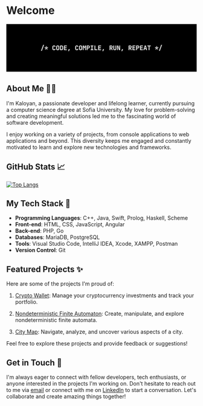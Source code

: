 # Welcome

![Code, Compile, Run, Repeat](assets/images/banner.png)

## About Me :man_technologist:

I'm Kaloyan, a passionate developer and lifelong learner, currently pursuing a computer science degree at Sofia University. My love for problem-solving and creating meaningful solutions led me to the fascinating world of software development.

I enjoy working on a variety of projects, from console applications to web applications and beyond. This diversity keeps me engaged and constantly motivated to learn and explore new technologies and frameworks.

## GitHub Stats :chart_with_upwards_trend:

[![Top Langs](https://github-readme-stats.vercel.app/api/top-langs/?username=kaloyandimov)](https://github.com/kaloyandimov?tab=repositories)

## My Tech Stack :briefcase:

- **Programming Languages**: C++, Java, Swift, Prolog, Haskell, Scheme
- **Front-end**: HTML, CSS, JavaScript, Angular
- **Back-end**: PHP, Go
- **Databases**: MariaDB, PostgreSQL
- **Tools**: Visual Studio Code, IntelliJ IDEA, Xcode, XAMPP, Postman
- **Version Control**: Git

## Featured Projects :sparkles:

Here are some of the projects I'm proud of:

1. [Crypto Wallet](https://github.com/kaloyandimov/crypto-wallet): Manage your cryptocurrency investments and track your portfolio.

2. [Nondeterministic Finite Automaton](https://github.com/kaloyandimov/nondeterministic-finite-automaton): Create, manipulate, and explore nondeterministic finite automata.

3. [City Map](https://github.com/kaloyandimov/city-map): Navigate, analyze, and uncover various aspects of a city.

Feel free to explore these projects and provide feedback or suggestions!

## Get in Touch :handshake:

I'm always eager to connect with fellow developers, tech enthusiasts, or anyone interested in the projects I'm working on. Don't hesitate to reach out to me via [email](mailto:kaloyandimov99@gmail.com) or connect with me on [LinkedIn](https://www.linkedin.com/in/kaloyandimov/) to start a conversation. Let's collaborate and create amazing things together!
